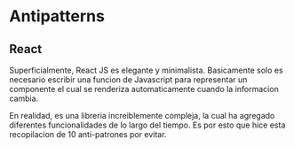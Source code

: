# Antipatterns

## React

Superficialmente, React JS es elegante y minimalista. Basicamente solo es necesario escribir una funcion de Javascript para representar un componente el cual se renderiza automaticamente cuando la informacion cambia.

En realidad, es una libreria increiblemente compleja, la cual ha agregado diferentes funcionalidades de lo largo del tiempo. Es por esto que hice esta recopilacion de 10 anti-patrones por evitar.
